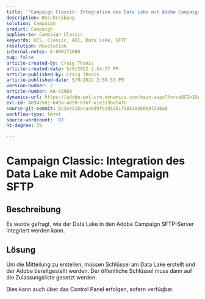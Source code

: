```yaml
---
title: '"Campaign Classic: Integration des Data Lake mit Adobe Campaign SFTP'''
description: Beschreibung
solution: Campaign
product: Campaign
applies-to: Campaign Classic
keywords: KCS, Classic, ACC, Data Lake, SFTP
resolution: Resolution
internal-notes: E-000171688
bug: false
article-created-by: Craig Thonis
article-created-date: 5/9/2022 2:54:37 PM
article-published-by: Craig Thonis
article-published-date: 5/9/2022 2:58:53 PM
version-number: 2
article-number: KA-15980
dynamics-url: https://adobe-ent.crm.dynamics.com/main.aspx?forceUCI=1&pagetype=entityrecord&etn=knowledgearticle&id=537447ec-a7cf-ec11-a7b5-00224809c196
exl-id: 469425d1-649a-4859-876f-a1e333bef4fe
source-git-commit: 0c3e421beca46d9fe1952b1f98538a50697216a0
workflow-type: tm+mt
source-wordcount: '87'
ht-degree: 3%

---
```


# Campaign Classic: Integration des Data Lake mit Adobe Campaign SFTP

## Beschreibung


Es wurde gefragt, wie der Data Lake in den Adobe Campaign SFTP-Server integriert werden kann.


## Lösung


Um die Mitteilung zu erstellen, müssen Schlüssel am Data Lake erstellt und der Adobe bereitgestellt werden. Der öffentliche Schlüssel muss dann auf die Zulassungsliste gesetzt werden.



Dies kann auch über das Control Panel erfolgen, sofern verfügbar.
